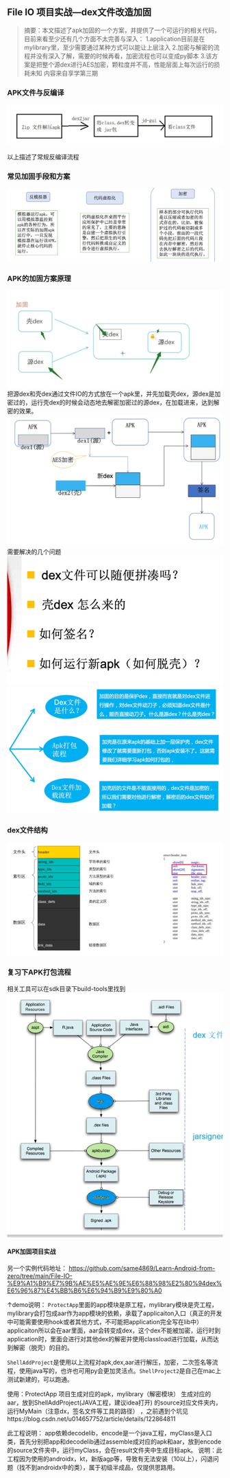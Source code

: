 ## File IO 项目实战—dex文件改造加固
> 摘要：本文描述了apk加固的一个方案，并提供了一个可运行的相关代码，目前来看至少还有几个方面不太完善与深入：
1.application目前是在mylibrary里，至少需要通过某种方式可以能让上层注入
2.加密与解密的流程并没有深入了解，需要的时候再看，加密流程也可以变成py脚本
3.该方案是把整个源dex进行AES加密，颗粒度并不高，性能层面上每次运行的损耗未知
内容来自享学第三期

### APK文件与反编译
![001](imgs/001.png)

以上描述了常规反编译流程
### 常见加固手段和方案
![001](imgs/002.png)

### APK的加固方案原理
![001](imgs/003.png)
把源dex和壳dex通过文件IO的方式放在一个apk里，并先加载壳dex，源dex是加密过的，运行壳dex的时候会动态地去解密加密过的源dex，在加载进来，达到解密的效果。
![001](imgs/004.png)
需要解决的几个问题
![001](imgs/005.png)
![001](imgs/006.png)

### dex文件结构
![001](imgs/007.png)

### 复习下APK打包流程
相关工具可以在sdk目录下build-tools里找到
![001](imgs/008.png)

#### APK加固项目实战

另一个实例代码地址：
https://github.com/same4869/Learn-Android-from-zero/tree/main/File-IO-%E9%A1%B9%E7%9B%AE%E5%AE%9E%E6%88%98%E2%80%94dex%E6%96%87%E4%BB%B6%E6%94%B9%E9%80%A0

↑demo说明：
`ProtectApp`里面的app模块是原工程，mylibrary模块是壳工程，mylibrary会打包成aar作为app模块的依赖，承载了applicaiton入口（真正的开发中可能需要使用hook或者其他方式，不可能把application完全写在lib中）
applicaiton所以会在aar里面，aar会转变成dex，这个dex不能被加密，运行时到application时，里面会进行对其他dex的解密并使用classload进行加载，从而达到解密（脱壳）的目的。

`ShellAddProject`是使用以上流程对apk,dex,aar进行解压，加密，二次签名等流程，使用java写的，也许也可用py会更加灵活点。`ShellProject2`是自己在mac上测试新建的，可以跑通。

使用：ProtectApp 项目生成对应的apk，mylibrary（解密模块） 生成对应的aar，放到ShellAddProject(JAVA工程，建议idea打开) 的source对应文件夹内，运行MyMain（注意dx，签名文件等工具的路径） ，之前遇到个坑见https://blog.csdn.net/u014657752/article/details/122864811

此工程说明：
app依赖decodelib，encode是一个java工程，myClass是入口类，首先分别把app和decodelib通过assemble成对应的apk和aar，放到encode的source文件夹中，运行myClass，会在result文件夹中生成目标apk。
说明：此工程因为使用的androidx，kt，新版agp等，导致有无法安装（10以上），闪退问题（找不到androidx中的类），属于初级半成品，仅提供思路用。